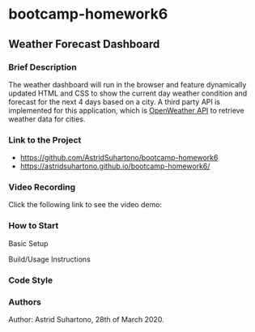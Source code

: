 # bootcamp-homework6

## Weather Forecast Dashboard

### Brief Description

The weather dashboard will run in the browser and feature dynamically updated HTML and CSS to show the current day weather condition and forecast for the next 4 days based on a city.
A third party API is implemented for this application, which is [OpenWeather API](https://openweathermap.org/api) to retrieve weather data for cities.

### Link to the Project

* https://github.com/AstridSuhartono/bootcamp-homework6
* https://astridsuhartono.github.io/bootcamp-homework6/

### Video Recording

Click the following link to see the video demo:

### How to Start

Basic Setup

Build/Usage Instructions

### Code Style

### Authors

Author: Astrid Suhartono, 28th of March 2020.